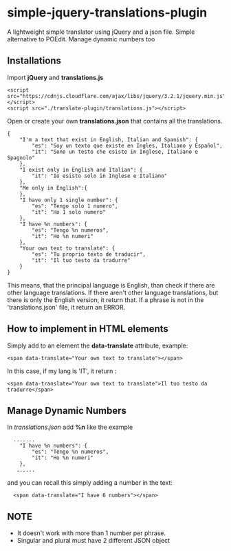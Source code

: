 # simple-jquery-translations-plugin
A lightweight simple translator using jQuery and a json file. Simple alternative to POEdit. Manage dynamic numbers too

## Installations
Import **jQuery** and **translations.js**
```
<script src="https://cdnjs.cloudflare.com/ajax/libs/jquery/3.2.1/jquery.min.js"></script>
<script src="./translate-plugin/translations.js"></script>
```
Open or create your own **translations.json** that contains all the translations.
```
{
    "I'm a text that exist in English, Italian and Spanish": {
        "es": "Soy un texto que existe en Ingles, Italiano y Español",
        "it": "Sono un testo che esiste in Inglese, Italiano e Spagnolo" 
    },
    "I exist only in English and Italian": {
        "it": "Io esisto solo in Inglese e Italiano" 
    },
    "Me only in English":{
    },
    "I have only 1 single number": {
        "es": "Tengo solo 1 numero",
        "it": "Ho 1 solo numero" 
    },
    "I have %n numbers": {
        "es": "Tengo %n numeros",
        "it": "Ho %n numeri" 
    },
    "Your own text to translate": {
        "es": "Tu proprio texto de traducir",
        "it": "Il tuo testo da tradurre" 
    }
}
```
This means, that the principal language is English, than check if there are other language translations.
If there aren't other language translations, but there is only the English version, it return that.
If a phrase is not in the 'translations.json' file, it return an ERROR.

## How to implement in HTML elements
Simply add to an element the **data-translate** attribute, example:
```
<span data-translate="Your own text to translate"></span>
```
In this case, if my lang is 'IT', it return :
```
<span data-translate="Your own text to translate">Il tuo testo da tradurre</span>
```

## Manage Dynamic Numbers
In *translations.json*  add **%n** like the example
```
  .......
    "I have %n numbers": {
        "es": "Tengo %n numeros",
        "it": "Ho %n numeri" 
    },
   ......
```
and you can recall this simply adding a number in the text:
```
  <span data-translate="I have 6 numbers"></span>

```

## NOTE
- It doesn't work with more than 1 number per phrase.
- Singular and plural must have 2 different JSON object
